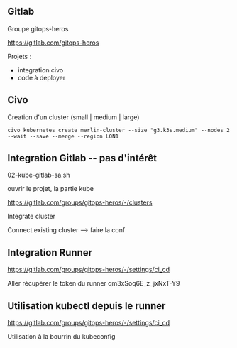 ## Gitlab

Groupe gitops-heros

https://gitlab.com/gitops-heros

Projets :

- integration civo
- code à deployer



## Civo

Creation d'un cluster (small | medium | large)

```
civo kubernetes create merlin-cluster --size "g3.k3s.medium" --nodes 2 --wait --save --merge --region LON1
```

## Integration Gitlab -- pas d'intérêt
02-kube-gitlab-sa.sh

ouvrir le projet, la partie kube

https://gitlab.com/groups/gitops-heros/-/clusters

Integrate cluster

Connect existing cluster
--> faire la conf


## Integration Runner

https://gitlab.com/groups/gitops-heros/-/settings/ci_cd

Aller récupérer le token du runner qm3xSoq6E_z_jxNxT-Y9


## Utilisation kubectl depuis le runner
https://gitlab.com/groups/gitops-heros/-/settings/ci_cd

Utilisation à la bourrin du kubeconfig

